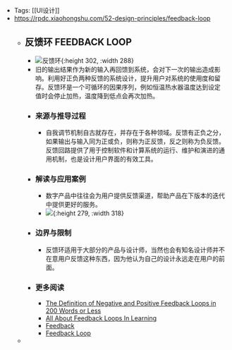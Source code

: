 - Tags: [[UI设计]]
- https://rpdc.xiaohongshu.com/52-design-principles/feedback-loop
	- ## **反馈环 FEEDBACK LOOP**
		- ![反馈环](https://picasso-static.xiaohongshu.com/fe-platform/5e029fa374bbbc1aafad0425b6a6e271e3357737.gif){:height 302, :width 288}
		- 旧的输出结果作为新的输入再回馈到系统，会对下一次的输出造成影响。利用好正负两种反馈的系统设计，提升用户对系统的使用度和留存。反馈环是一个可循环的因果序列，例如恒温热水器温度达到设定值时会停止加热，温度降到低点会再次加热。
		- ### 来源与推导过程
			- 自我调节机制自古就存在，并存在于各种领域。反馈有正负之分，如果输出与输入同为正或负，则称为正反馈，反之则称为负反馈。反馈回路提供了用于控制软件和计算系统的运行、维护和演进的通用机制，也是设计用户界面的有效工具。
		- ### 解读与应用案例
			- 数字产品中往往会为用户提供反馈渠道，帮助产品在下版本的迭代中提供更好的服务。
			- ![](https://picasso-static.xiaohongshu.com/fe-platform/6f21c9089cbc2e03625d8b00fb4e60a0d7b23b45.png){:height 279, :width 318}
		- ### 边界与限制
			- 反馈环适用于大部分的产品与设计师，当然也会有知名设计师并不在意用户反馈这种东西，因为他认为自己的设计永远走在用户的前面。
		- ### 更多阅读
			- [The Definition of Negative and Positive Feedback Loops in 200 Words or Less](https://blog.hubspot.com/marketing/feedback-loop)
			- [All About Feedback Loops In Learning](https://www.teachthought.com/learning/what-is-a-feedback-loop-for-learning/)
			- [Feedback](https://en.wikipedia.org/wiki/Feedback)
			- [Feedback Loop](https://searchitchannel.techtarget.com/definition/feedback-loop)
	-